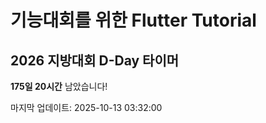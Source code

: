 # 기능대회를 위한 Flutter Tutorial 

## 2026 지방대회 D-Day 타이머
<!-- D-DAY-START -->
**175일 20시간** 남았습니다!

마지막 업데이트: 2025-10-13 03:32:00
<!-- D-DAY-END -->